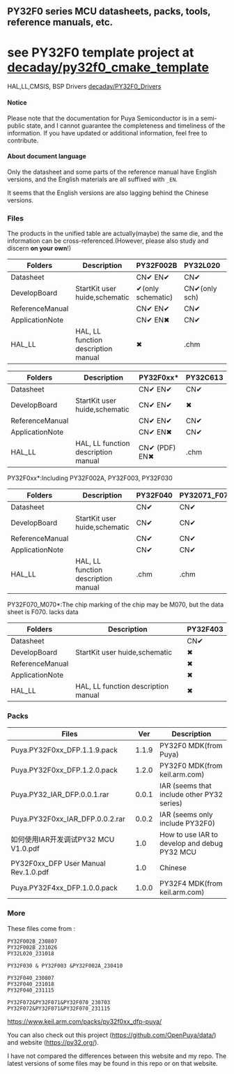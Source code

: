 ## PY32F0 series MCU datasheets, packs, tools, reference manuals, etc.



# see PY32F0 template project at [decaday/py32f0_cmake_template](https://github.com/decaday/py32f0_cmake_template)



HAL,LL,CMSIS, BSP Drivers [decaday/PY32F0_Drivers](https://github.com/decaday/PY32F0_Drivers)

#### Notice

Please note that the documentation for Puya Semiconductor is in a semi-public state, and I cannot guarantee the completeness and timeliness of the information. If you have updated or additional information, feel free to contribute.

#### About document language

Only the datasheet and some parts of the reference manual have English versions, and the English materials are all suffixed with `_EN`.

It seems that the English versions are also lagging behind the Chinese versions.

### Files

The products in the unified table are actually(maybe) the same die, and the information can be cross-referenced.(However, please also study and discern **on your own**!)

| Folders         | Description                         | PY32F002B         | PY32L020      | PY32C642 |
| --------------- | ----------------------------------- | ----------------- | ------------- | -------- |
| Datasheet       |                                     | CN✔  EN✔          | CN✔           | CN✔      |
| DevelopBoard    | StartKit user huide,schematic       | ✔(only schematic) | CN✔(only sch) | ✖        |
| ReferenceManual |                                     | CN✔  EN✔          | CN✔           | ✖        |
| ApplicationNote |                                     | CN✔  EN✖          | CN✔           | ✖        |
| HAL_LL          | HAL, LL function description manual | ✖                 | .chm          | ✖        |



| Folders         | Description                         | PY32F0xx*     | PY32C613 |
| --------------- | ----------------------------------- | ------------- | -------- |
| Datasheet       |                                     | CN✔ EN✔       | CN✔      |
| DevelopBoard    | StartKit user huide,schematic       | CN✔ EN✔       | ✖        |
| ReferenceManual |                                     | CN✔ EN✔       | CN✔      |
| ApplicationNote |                                     | CN✔  EN✖      | CN✔      |
| HAL_LL          | HAL, LL function description manual | CN✔ (PDF) EN✖ | .chm     |

PY32F0xx*:Including PY32F002A, PY32F003, PY32F030

| Folders         | Description                         | PY32F040 | PY32071_F072 | PY32F070_M070* |
| --------------- | ----------------------------------- | -------- | ------------ | -------------- |
| Datasheet       |                                     | CN✔      | CN✔          | CN✔            |
| DevelopBoard    | StartKit user huide,schematic       | CN✔      | CN✔          | ✖              |
| ReferenceManual |                                     | CN✔      | CN✔          | ✖              |
| ApplicationNote |                                     | CN✔      | CN✔          | ✖              |
| HAL_LL          | HAL, LL function description manual | .chm     | .chm         | ✖              |

PY32F070_M070*:The chip marking of the chip may be M070, but the data sheet is F070. lacks data

| Folders         | Description                         | PY32F403 |
| --------------- | ----------------------------------- | -------- |
| Datasheet       |                                     | CN✔      |
| DevelopBoard    | StartKit user huide,schematic       | ✖        |
| ReferenceManual |                                     | ✖        |
| ApplicationNote |                                     | ✖        |
| HAL_LL          | HAL, LL function description manual | ✖        |



### Packs

| Files                                | Ver   | Description                                  |
| ------------------------------------ | ----- | -------------------------------------------- |
| Puya.PY32F0xx_DFP.1.1.9.pack         | 1.1.9 | PY32F0 MDK(from Puya)                        |
| Puya.PY32F0xx_DFP.1.2.0.pack         | 1.2.0 | PY32F0 MDK(from keil.arm.com)                |
| Puya.PY32_IAR_DFP.0.0.1.rar          | 0.0.1 | IAR (seems that include other PY32 series)   |
| Puya.PY32F0xx_IAR_DFP.0.0.2.rar      | 0.0.2 | IAR (seems only include PY32F0)              |
| 如何使用IAR开发调试PY32 MCU V1.0.pdf | 1.0   | How to use IAR to develop and debug PY32 MCU |
| PY32F0xx_DFP User Manual Rev.1.0.pdf | 1.0   | Chinese                                      |
| Puya.PY32F4xx_DFP.1.0.0.pack         | 1.0.0 | PY32F4 MDK(from keil.arm.com)                |

### More

These files come from :

```
PY32F002B_230807
PY32F002B_231026
PY32L020_231018

PY32F030 & PY32F003 &PY32F002A_230410

PY32F040_230807
PY32F040_231018
PY32F040_231115

PY32F072&PY32F071&PY32F070_230703
PY32F072&PY32F071&PY32F070_231115
```

https://www.keil.arm.com/packs/py32f0xx_dfp-puya/



You can also check out this project (https://github.com/OpenPuya/data/) and website (https://py32.org/).

 I have not compared the differences between this website and my repo. The latest versions of some files may be found in this repo or on that website.


